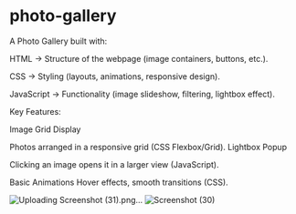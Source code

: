 # photo-gallery
A Photo Gallery built with:

HTML → Structure of the webpage (image containers, buttons, etc.).

CSS → Styling (layouts, animations, responsive design).

JavaScript → Functionality (image slideshow, filtering, lightbox effect).

Key Features:

Image Grid Display

Photos arranged in a responsive grid (CSS Flexbox/Grid).
Lightbox Popup

Clicking an image opens it in a larger view (JavaScript).

Basic Animations 
Hover effects, smooth transitions (CSS).


![Uploading Screenshot (31).png…]()
![Screenshot (30)](https://github.com/user-attachments/assets/0b3a619f-761e-4241-83e0-69f32d3dc126)
